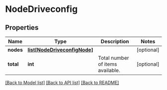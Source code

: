 # NodeDriveconfig

## Properties
Name | Type | Description | Notes
------------ | ------------- | ------------- | -------------
**nodes** | [**list[NodeDriveconfigNode]**](NodeDriveconfigNode.md) |  | [optional] 
**total** | **int** | Total number of items available. | [optional] 

[[Back to Model list]](../README.md#documentation-for-models) [[Back to API list]](../README.md#documentation-for-api-endpoints) [[Back to README]](../README.md)



